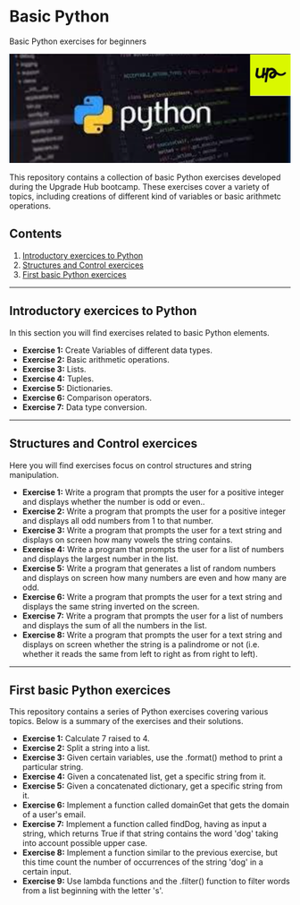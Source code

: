 # Basic Python
 Basic Python exercises for beginners

![alt text](image-4.png)




This repository contains a collection of basic Python exercises developed during the Upgrade Hub bootcamp. These exercises cover a variety of topics, including creations of different kind of variables or basic arithmetc operations. 

## Contents

1. [Introductory exercices to Python](#Introductory-exercices-to-Python)
2. [Structures and Control exercices](#Structures-and-Control-exercices)
3. [First basic Python exercices](#First-basic-Python-exercices)

---

## Introductory exercices to Python

In this section you will find exercises related to basic Python elements.

- **Exercise 1:** Create Variables of different data types.
- **Exercise 2:** Basic arithmetic operations.
- **Exercise 3:** Lists.
- **Exercise 4:** Tuples.
- **Exercise 5:** Dictionaries.
- **Exercise 6:** Comparison operators.
- **Exercise 7:** Data type conversion.

---

## Structures and Control exercices

Here you will find exercises focus on control structures and string manipulation.

- **Exercise 1:** Write a program that prompts the user for a positive integer and displays whether the number is odd or even..
- **Exercise 2:** Write a program that prompts the user for a positive integer and displays all odd numbers from 1 to that number.
- **Exercise 3:** Write a program that prompts the user for a text string and displays on screen how many vowels the string contains.
- **Exercise 4:** Write a program that prompts the user for a list of numbers and displays the largest number in the list.
- **Exercise 5:** Write a program that generates a list of random numbers and displays on screen how many numbers are even and how many are odd.
- **Exercise 6:** Write a program that prompts the user for a text string and displays the same string inverted on the screen.
- **Exercise 7:** Write a program that prompts the user for a list of numbers and displays the sum of all the numbers in the list.
- **Exercise 8:** Write a program that prompts the user for a text string and displays on screen whether the string is a palindrome or not (i.e. whether it reads the same from left to right as from right to left).

---

## First basic Python exercices

This repository contains a series of Python exercises covering various topics. Below is a summary of the exercises and their solutions.

- **Exercise 1:** Calculate 7 raised to 4.
- **Exercise 2:** Split a string into a list.
- **Exercise 3:** Given certain variables, use the .format() method to print a particular string.
- **Exercise 4:** Given a concatenated list, get a specific string from it.
- **Exercise 5:** Given a concatenated dictionary, get a specific string from it.
- **Exercise 6:** Implement a function called domainGet that gets the domain of a user's email.
- **Exercise 7:** Implement a function called findDog, having as input a string, which returns True if that string contains the word 'dog' taking into account possible upper case.
- **Exercise 8:** Implement a function similar to the previous exercise, but this time count the number of occurrences of the string 'dog' in a certain input. 
- **Exercise 9:** Use lambda functions and the .filter() function to filter words from a list beginning with the letter 's'. 
